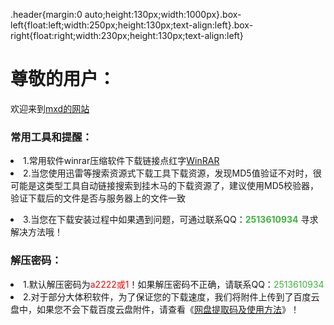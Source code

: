 .header{margin:0 auto;height:130px;width:1000px}.box-left{float:left;width:250px;height:130px;text-align:left}.box-right{float:right;width:230px;height:130px;text-align:left}
</style></head><body><div class="main autocenter"><div class="content"><div class="header"><div class="box-left"><h1>尊敬的用户：</h1><p>欢迎来到<a href="https://windows-linux-bili.github.io/hello/">mxd的网站</a> </p></div><div class="box-right"><a class="download" href="https://windows-linux-bili.github.io/hello/"></a></div></div><div class="file-list"><h3>常用工具和提醒：</h3><li>1.常用软件winrar压缩软件下载链接点红字<a href="https://www.anxz.com/down/1.html">WinRAR</a> </li><li>2.当您使用迅雷等搜索资源式下载工具下载资源，发现MD5值验证不对时，很可能是这类型工具自动链接搜索到挂木马的下载资源了，建议使用MD5校验器，验证下载后的文件是否与服务器上的文件一致</li>
<li>3.当您在下载安装过程中如果遇到问题，可通过联系QQ：<strong><font color="#3eb33e">2513610934</font></strong> 寻求解决方法哦！</li>
<h3>解压密码：</h3>
<li>1.默认解压密码为<font color="#ff000">a2222或1</font>！如果解压密码不正确，请联系QQ：<font color="#3eb33e">2513610934</font></li>
<li>2.对于部分大体积软件，为了保证您的下载速度，我们将附件上传到了百度云盘中，如果您不会下载百度云盘附件，请查看《<a href="https://www.anxz.com/bangzhu.html">网盘提取码及使用方法</a>》！</li>
